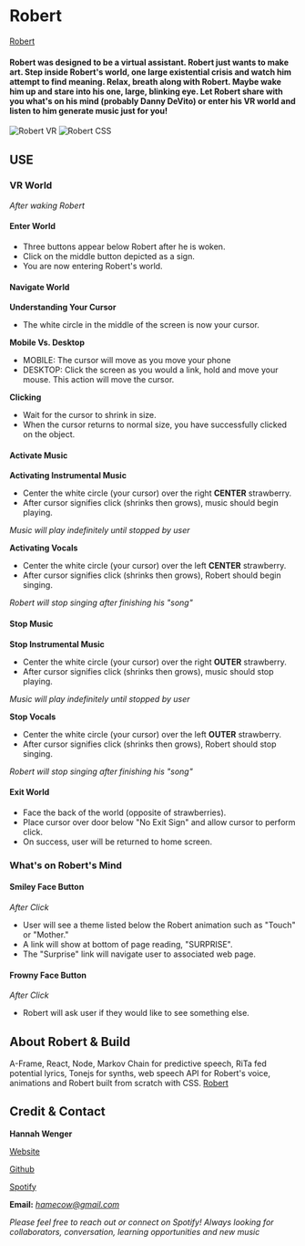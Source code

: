 # Robert

[Robert](https://vast-depths-13570.herokuapp.com/ "Robert's Homepage")

#### Robert was designed to be a virtual assistant.  Robert just wants to make art.  Step inside Robert's world, one large existential crisis and watch him attempt to find meaning. Relax, breath along with Robert.  Maybe wake him up and stare into his one, large, blinking eye.  Let Robert share with you what's on his mind (probably Danny DeVito) or enter his VR world and listen to him generate music just for you!


![Robert VR](https://user-images.githubusercontent.com/63066634/109834491-18e91880-7bf7-11eb-9214-de95ad048bf0.jpg)
![Robert CSS](https://user-images.githubusercontent.com/63066634/109834663-4afa7a80-7bf7-11eb-9311-7c8e9a9829a0.jpg)

## USE

### VR World
*After waking Robert*

#### Enter World

* Three buttons appear below Robert after he is woken. 
* Click on the middle button depicted as a sign.  
* You are now entering Robert's world.

#### Navigate World

**Understanding Your Cursor**
* The white circle in the middle of the screen is now your cursor.

**Mobile Vs. Desktop**
* MOBILE: The cursor will move as you move your phone
* DESKTOP: Click the screen as you would a link, hold and move your mouse. This action will move the cursor.

**Clicking**
* Wait for the cursor to shrink in size.  
* When the cursor returns to normal size, you have successfully clicked on the object.

#### Activate Music

**Activating Instrumental Music**
* Center the white circle (your cursor) over the right **CENTER** strawberry.
* After cursor signifies click (shrinks then grows), music should begin playing.

*Music will play indefinitely until stopped by user*

**Activating Vocals**
* Center the white circle (your cursor) over the left **CENTER** strawberry.
* After cursor signifies click (shrinks then grows), Robert should begin singing.

*Robert will stop singing after finishing his "song"*

#### Stop Music

**Stop Instrumental Music**
* Center the white circle (your cursor) over the right **OUTER** strawberry.
* After cursor signifies click (shrinks then grows), music should stop playing.

*Music will play indefinitely until stopped by user*

**Stop Vocals**
* Center the white circle (your cursor) over the left **OUTER** strawberry.
* After cursor signifies click (shrinks then grows), Robert should stop singing.

*Robert will stop singing after finishing his "song"*

#### Exit World
* Face the back of the world (opposite of strawberries).
* Place cursor over door below "No Exit Sign" and allow cursor to perform click.
* On success, user will be returned to home screen.

### What's on Robert's Mind

#### Smiley Face Button
*After Click*
* User will see a theme listed below the Robert animation such as "Touch" or "Mother."
* A link will show at bottom of page reading, "SURPRISE".
* The "Surprise" link will navigate user to associated web page.


#### Frowny Face Button
*After Click*
* Robert will ask user if they would like to see something else.

## About Robert & Build
A-Frame, React, Node, Markov Chain for predictive speech, RiTa fed potential lyrics, Tonejs for synths, web speech API for Robert's voice, animations and Robert built from scratch with CSS.
[Robert](https://vast-depths-13570.herokuapp.com/aboutrobert "About Robert")

## Credit & Contact

**Hannah Wenger**

[Website](https://hannahwenger.herokuapp.com/ "Hannah Website")

[Github](https://github.com/hawenger "Hannah Github")

[Spotify](https://open.spotify.com/user/hannahinseattle?si=0LrDKZ8dSIm1MyJYuDdUAw "Hannah Spotify")

**Email:** *hamecow@gmail.com*

*Please feel free to reach out or connect on Spotify! Always looking for collaborators, conversation, learning opportunities and new music*

